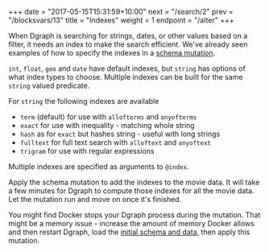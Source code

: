 +++
date = "2017-05-15T15:31:59+10:00"
next = "/search/2"
prev = "/blocksvars/13"
title = "Indexes"
weight = 1
endpoint = "/alter"
+++

When Dgraph is searching for strings, dates, or other values based on a filter, it needs an index to make the search efficient.  We've already seen examples of how to specify the indexes in a [schema mutation](../../moredata/1).

`int`, `float`, `geo` and `date` have default indexes, but `string` has options of what index types to choose.  Multiple indexes can be built for the same `string` valued predicate.

For `string` the following indexes are available

* `term` (default) for use with `allofterms` and `anyofterms`
* `exact` for use with inequality - matching whole string
* `hash` as for `exact` but hashes string - useful with long strings
* `fulltext` for full text search with `alloftext` and `anyoftext`
* `trigram` for use with regular expressions

Multiple indexes are specified as arguments to `@index`.

Apply the schema mutation to add the indexes to the movie data.  It will take a few minutes for Dgraph to compute those indexes for all the movie data.  Let the mutation run and move on once it's finished.  

You might find Docker stops your Dgraph process during the mutation.  That might be a memory issue - increase the amount of memory Docker allows and then restart Dgraph, load the [initial schema and data](../../moredata/1), then apply this mutation.

